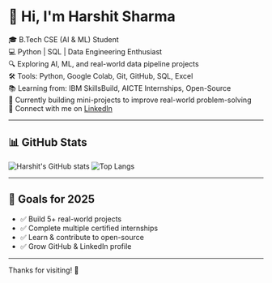 # 👋 Hi, I'm Harshit Sharma

🎓 B.Tech CSE (AI & ML) Student  
💻 Python | SQL | Data Engineering Enthusiast  
🔍 Exploring AI, ML, and real-world data pipeline projects  
🛠️ Tools: Python, Google Colab, Git, GitHub, SQL, Excel  
📚 Learning from: IBM SkillsBuild, AICTE Internships, Open-Source  
🌱 Currently building mini-projects to improve real-world problem-solving  
📩 Connect with me on [LinkedIn](https://www.linkedin.com/in/harshitsharma08)

---

## 📊 GitHub Stats
![Harshit's GitHub stats](https://github-readme-stats.vercel.app/api?username=harshit-sharma08&show_icons=true&theme=midnight-purple)
![Top Langs](https://github-readme-stats.vercel.app/api/top-langs/?username=harshit-sharma08&layout=compact&theme=midnight-purple)

---

## 🎯 Goals for 2025
- ✅ Build 5+ real-world projects  
- ✅ Complete multiple certified internships  
- ✅ Learn & contribute to open-source  
- ✅ Grow GitHub & LinkedIn profile

---

Thanks for visiting! 🚀
